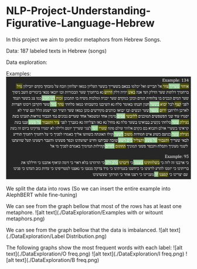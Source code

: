# NLP-Project-Understanding-Figurative-Language-Hebrew

In this project we aim to predicr metaphors from Hebrew Songs.

Data:
187 labeled texts in Hebrew (songs)

Data exploration:

Examples:
![alt text](./DataExploration/Example_1.png)

We split the data into rows (So we can insert the entire example into AlephBERT while fine-tuning)

We can see from the graph bellow that most of the rows has at least one metaphore.
![alt text](./DataExploration/Examples with or witount metaphors.png)

We can see from the graph bellow that the data is imbalanced.
![alt text](./DataExploration/Label Distribution.png)

The following graphs show the most frequent words with each label:
![alt text](./DataExploration/O freq.png)
![alt text](./DataExploration/I freq.png)
![alt text](./DataExploration/B freq.png)
